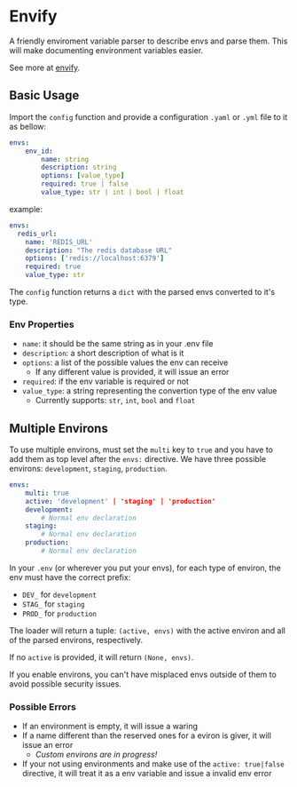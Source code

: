 # Envify

A friendly enviroment variable parser to describe envs and parse them. This will make documenting environment variables easier.

See more at [envify](https://pypi.org/project/envify/).

## Basic Usage

Import the `config` function and provide a configuration `.yaml` or `.yml` file to it as bellow:

```yaml
envs:
    env_id:
        name: string
        description: string
        options: [value_type]
        required: true | false
        value_type: str | int | bool | float
```

example:

```yaml
envs:
  redis_url:
    name: 'REDIS_URL'
    description: "The redis database URL"
    options: ['redis://localhost:6379']
    required: true
    value_type: str
```

The `config` function returns a `dict` with the parsed envs converted to it's type.

### Env Properties

- `name`: it should be the same string as in your .env file
- `description`: a short description of what is it
- `options`: a list of the possible values the env can receive
    - If any different value is provided, it will issue an error
- `required`: if the env variable is required or not
- `value_type`: a string representing the convertion type of the env value
    - Currently supports: `str`, `int`, `bool` and `float`

## Multiple Environs

To use multiple environs, must set the `multi` key to `true` and you have to add them as top level after the `envs:` directive. We have three possible environs: `development`, `staging`, `production`.

```yaml
envs:
    multi: true
    active: 'development' | 'staging' | 'production' 
    development:
        # Normal env declaration
    staging:
        # Normal env declaration
    production:
        # Normal env declaration
```

In your `.env` (or wherever you put your envs), for each type of environ, the env must have the correct prefix:

- `DEV_` for `development`
- `STAG_` for `staging`
- `PROD_` for `production`

The loader will return a tuple: `(active, envs)` with the active environ and all of the parsed environs, respectively.

If no `active` is provided, it will return `(None, envs)`.

If you enable environs, you can't have misplaced envs outside of them to avoid possible security issues.

### Possible Errors

- If an environment is empty, it will issue a waring
- If a name different than the reserved ones for a eviron is giver, it will issue an error
    - _Custom environs are in progress!_
- If your not using environments and make use of the `active: true|false` directive, it will treat it as a env variable and issue a invalid env error
